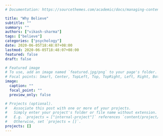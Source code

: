 ```yaml
---
# Documentation: https://sourcethemes.com/academic/docs/managing-content/

title: "Why Believe"
subtitle: ""
summary: ""
authors: ["vikash-sharma"]
tags: ["believe"]
categories: ["psychology"]
date: 2020-06-05T18:48:07+08:00
lastmod: 2020-06-05T18:48:07+08:00
featured: false
draft: false

# Featured image
# To use, add an image named `featured.jpg/png` to your page's folder.
# Focal points: Smart, Center, TopLeft, Top, TopRight, Left, Right, BottomLeft, Bottom, BottomRight.
image:
  caption: ""
  focal_point: ""
  preview_only: false

# Projects (optional).
#   Associate this post with one or more of your projects.
#   Simply enter your project's folder or file name without extension.
#   E.g. `projects = ["internal-project"]` references `content/project/deep-learning/index.md`.
#   Otherwise, set `projects = []`.
projects: []
---
```

